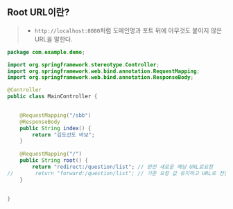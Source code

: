 ## Root URL이란?
> * ```http://localhost:8080```처럼 도메인명과 포트 뒤에 아무것도 붙이지 않은 URL을 말한다.
```Java
package com.example.demo;

import org.springframework.stereotype.Controller;
import org.springframework.web.bind.annotation.RequestMapping;
import org.springframework.web.bind.annotation.ResponseBody;

@Controller
public class MainController {

	
	@RequestMapping("/sbb")
	@ResponseBody
	public String index() {
		return "김도선도 바보";
	}
	
	@RequestMapping("/")
	public String root() {
		return "redirect:/question/list"; // 완전 새로운 해당 URL로요청
//		 return "forward:/question/list"; // 기존 요청 값 유지하고 URL로 전환
	}
	
	
}

```
